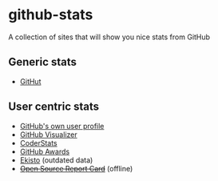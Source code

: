 # github-stats

A collection of sites that will show you nice stats from GitHub

## Generic stats

- [GitHut](http://githut.info)

## User centric stats

- [GitHub's own user profile](https://github.com/watson)
- [GitHub Visualizer](http://ghv.artzub.com/#user=watson)
- [CoderStats](http://coderstats.net/github/watson/)
- [GitHub Awards](http://github-awards.com/users/search?login=watson)
- [Ekisto](http://ekisto.sq.ro) (outdated data)
- ~~[Open Source Report Card](https://osrc.dfm.io)~~ (offline)
